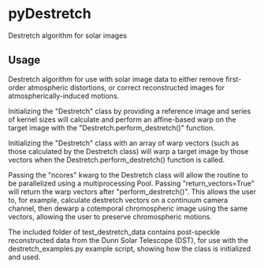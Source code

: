 # pyDestretch
Destretch algorithm for solar images

## Usage

Destretch algorithm for use with solar image data to either remove first-order atmospheric distortions, or correct reconstructed images for atmospherically-induced motions. 

Initializing the "Destretch" class by providing a reference image and series of kernel sizes will calculate and perform an affine-based warp on the target image with the "Destretch.perform_destretch()" function.

Initializing the "Destretch" class with an array of warp vectors (such as those calculated by the Destretch class) will warp a target image by those vectors when the Destretch.perform_destretch() function is called. 

Passing the "ncores" kwarg to the Destretch class will allow the routine to be parallelized using a multiprocessing Pool. Passing "return_vectors=True" will return the warp vectors after "perform_destretch()". This allows the user to, for example, calculate destretch vectors on a continuum camera channel, then dewarp a cotemporal chromospheric image using the same vectors, allowing the user to preserve chromospheric motions.

The included folder of test_destretch_data contains post-speckle reconstructed data from the Dunn Solar Telescope (DST), for use with the destretch_examples.py example script, showing how the class is initialized and used.
